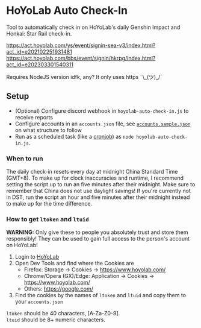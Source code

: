 # HoYoLab Auto Check-In

Tool to automatically check in on HoYoLab's daily Genshin Impact and Honkai: Star Rail check-in.

https://act.hoyolab.com/ys/event/signin-sea-v3/index.html?act_id=e202102251931481  
https://act.hoyolab.com/bbs/event/signin/hkrpg/index.html?act_id=e202303301540311

Requires NodeJS version idfk, any? It only uses https ¯\\\_(ツ)\_/¯

## Setup

- (Optional) Configure discord webhook in `hoyolab-auto-check-in.js` to receive reports
- Configure accounts in an `accounts.json` file, see [`accounts.sample.json`](/accounts.sample.json) on what structure to follow
- Run as a scheduled task (like a [cronjob](https://crontab.guru/)) as `node hoyolab-auto-check-in.js`.

### When to run

The daily check-in resets every day at midnight China Standard Time (GMT+8). To make up for clock inaccuracies and runtime, I recommend setting the script up to run an five minutes after their midnight. Make sure to remember that China does not use daylight savings! If you're currently not in DST, run the script an hour and five minutes after their midnight instead to make up for the time difference.

### How to get `ltoken` and `ltuid`

**WARNING:** Only give these to people you absolutely trust and store them responsibly! They can be used to gain full access to the person's account on HoYoLab!

1. Login to [HoYoLab](https://www.hoyolab.com/)
2. Open Dev Tools and find where the Cookies are
   - Firefox: Storage -> Cookies -> https://www.hoyolab.com/
   - Chrome/Opera (GX)/Edge: Application -> Cookies -> https://www.hoyolab.com/
   - Others: https://google.com/
3. Find the cookies by the names of `ltoken` and `ltuid` and copy them to your `accounts.json`

`ltoken` should be 40 characters, [A-Za-Z0-9].  
`ltuid` should be 8+ numeric characters.
